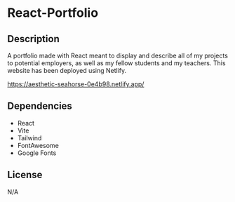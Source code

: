 # React-Portfolio

## Description
A portfolio made with React meant to display and describe all of my projects to potential employers, as well as my fellow students and my teachers. This website has been deployed using Netlify.

https://aesthetic-seahorse-0e4b98.netlify.app/

## Dependencies
- React
- Vite
- Tailwind
- FontAwesome
- Google Fonts

## License
N/A
